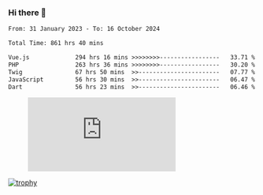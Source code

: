 ### Hi there 👋
<!--START_SECTION:waka-->

```txt
From: 31 January 2023 - To: 16 October 2024

Total Time: 861 hrs 40 mins

Vue.js             294 hrs 16 mins >>>>>>>>-----------------   33.71 %
PHP                263 hrs 36 mins >>>>>>>>-----------------   30.20 %
Twig               67 hrs 50 mins  >>-----------------------   07.77 %
JavaScript         56 hrs 30 mins  >>-----------------------   06.47 %
Dart               56 hrs 23 mins  >>-----------------------   06.46 %
```

<!--END_SECTION:waka-->
<!-- 
- 🔭 I’m currently working on ...
- 🌱 I’m currently learning ...
- 👯 I’m looking to collaborate on ...
- 🤔 I’m looking for help with ...
- 💬 Ask me about ...
- 📫 How to reach me: ...
- 😄 Pronouns: ...
- ⚡ Fun fact: ... -->


<figure><embed src="https://wakatime.com/share/@jakihanif/43c5af78-a69f-4ced-8cfc-b0822aa9be8f.svg"></embed></figure>

[![trophy](https://github-profile-trophy.vercel.app/?username=jakihanif23&rank=-A,-A)](https://github.com/jakihanif23)
